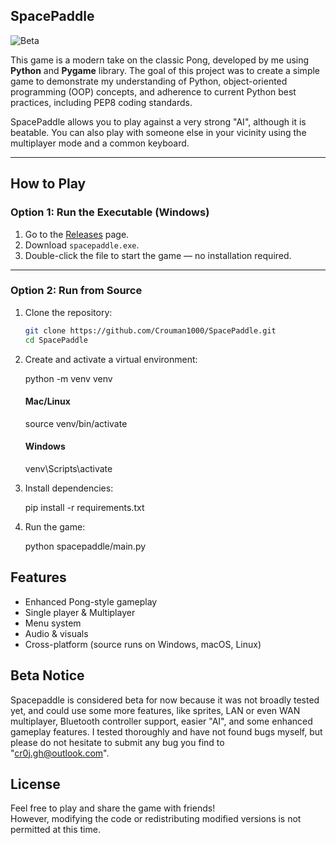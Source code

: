 ## SpacePaddle

![Beta](https://img.shields.io/badge/status-beta-yellow)

This game is a modern take on the classic Pong, developed by me using **Python** and **Pygame** library. The goal of this project was to create a simple game to demonstrate my understanding of Python, object-oriented programming (OOP) concepts, and adherence to current Python best practices, including PEP8 coding standards.

SpacePaddle allows you to play against a very strong "AI", although it is beatable. You can also play with someone else in your vicinity using the multiplayer mode and a common keyboard.

---

## How to Play

### Option 1: Run the Executable (Windows)

1. Go to the [Releases](https://github.com/Crouman1000/SpacePaddle/releases) page.
2. Download `spacepaddle.exe`.
3. Double-click the file to start the game — no installation required.

---

### Option 2: Run from Source

1. Clone the repository:
    ```bash
    git clone https://github.com/Crouman1000/SpacePaddle.git
    cd SpacePaddle

2. Create and activate a virtual environment:

    python -m venv venv
    #### Mac/Linux
    source venv/bin/activate  
    #### Windows
    venv\Scripts\activate      

3. Install dependencies:

    pip install -r requirements.txt

4. Run the game:

    python spacepaddle/main.py


## Features

- Enhanced Pong-style gameplay
- Single player & Multiplayer
- Menu system
- Audio & visuals
- Cross-platform (source runs on Windows, macOS, Linux)

## Beta Notice

Spacepaddle is considered beta for now because it was not broadly tested yet, and could use some more features, like sprites, LAN or even WAN multiplayer, Bluetooth controller support, easier "AI", and some enhanced gameplay features. I tested thoroughly and have not found bugs myself, but please do not hesitate to submit any bug you find to "cr0j.gh@outlook.com".

##  License

Feel free to play and share the game with friends!  
However, modifying the code or redistributing modified versions is not permitted at this time.
